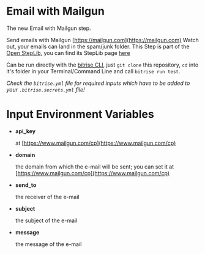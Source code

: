 # Email with Mailgun

The new Email with Mailgun step.

Send emails with Mailgun [https://mailgun.com](https://mailgun.com)
Watch out, your emails can land in the spam/junk folder.
This Step is part of the [Open StepLib](http://www.steplib.com/), you can find its StepLib page [here](http://www.steplib.com/step/mailgun-email)


Can be run directly with the [bitrise CLI](https://github.com/bitrise-io/bitrise),
just `git clone` this repository, `cd` into it's folder in your Terminal/Command Line
and call `bitrise run test`.

*Check the `bitrise.yml` file for required inputs which have to be
added to your `.bitrise.secrets.yml` file!*


# Input Environment Variables
- **api_key**

	at [https://www.mailgun.com/cp](https://www.mailgun.com/cp)
- **domain**

	the domain from which the e-mail will be sent; you can set it at [https://www.mailgun.com/cp](https://www.mailgun.com/cp)
- **send_to**

	the receiver of the e-mail
- **subject**

	the subject of the e-mail
- **message**

	the message of the e-mail
